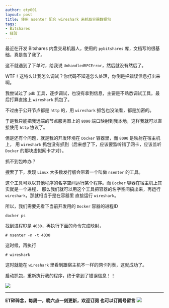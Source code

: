 ```yaml
---
author: ety001
layout: post
title: 使用 nsenter 配合 wireshark 来抓取容器数据包
tags:
- Bitshares
- 经验
---
```


最近在开发 Bitshares 内盘交易机器人，使用的 `pybitshares` 库，文档写的很基础，真是苦了我了。

这不就遇到了下单时，给我说 `UnhandledRPCError`，然后就没有然后了。

WTF！这特么让我怎么调试？你代码不知道怎么处理，你倒是把错误信息打出来啊。

我尝试过了 `pdb` 工具，逐步调试，也没有拿到信息，主要是不熟悉调试工具。最后打算直接上 `wireshark` 抓包了。

不过由于公开节点都是 `http` 的，用 `wireshark` 抓包也没法看，都是加密的。

于是我只能把我远端的节点服务器上的 `8090` 端口映射到我本地，这样我就可以直接使用 `http` 协议了。

但是还有个问题，就是我的开发环境在 `Docker` 容器里，而 `8090` 是映射在宿主机上，
用 `wireshark` 抓包没有抓到（后来想了下，应该要监听错了网卡，应该监听 `Docker` 的那块虚拟网卡才对）。

抓不到包咋办？

搜索了下，发现 `Linux` 大多数发行版会带着一个叫做 `nsenter` 的工具。

这个工具可以以其他程序的名字空间运行某个程序。而 `Docker` 容器在宿主机上其实就是一个进程，
那么我们就可以用这个工具把容器的名字空间搞出来，再运行 `wireshark`，那就相当于是在容器里
直接运行 `wireshark`。

所以，我们需要先看下当前开发用的 `Docker` 容器的进程ID

```
docker ps
```

找到进程ID是 `4030`，再执行下面的命令完成映射，

```
# nsenter -n -t 4030
```

这时候，再执行

```
# wireshark
```

这时就能在 `wireshark` 里看到跟宿主机不一样的网卡列表，这就成功了。

启动抓包，重新执行我的程序，终于拿到了错误信息！！

![](/upload/20191114/Xz8NAJEozUzgxtsnujTWjP101VQVb1NY6tNNo5mZ.png)

---
**ET碎碎念，每周一，晚六点一刻更新，欢迎订阅**
**也可以订阅号留言**
![](/img/wechat-subscribe.jpg)
